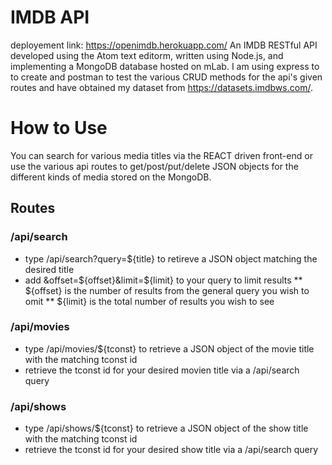 # IMDB API
deployement link: https://openimdb.herokuapp.com/
An IMDB RESTful API developed using the Atom text editorm, written using Node.js, and implementing a MongoDB database hosted on mLab. I am using express to to create and postman to test the various CRUD methods for the api's given routes and have obtained my dataset from https://datasets.imdbws.com/.

# How to Use
You can search for various media titles via the REACT driven front-end or use the various api routes to get/post/put/delete JSON objects for the different kinds of media stored on the MongoDB.

## Routes

### /api/search
* type /api/search?query=${title} to retireve a JSON object matching the desired title
* add &offset=${offset}&limit=${limit} to your query to limit results
** ${offset} is the number of results from the general query you wish to omit
** ${limit} is the total number of results you wish to see

### /api/movies
* type /api/movies/${tconst} to retrieve a JSON object of the movie title with the matching tconst id
* retrieve the tconst id for your desired movien title via a /api/search query

### /api/shows
* type /api/shows/${tconst} to retrieve a JSON object of the show title with the matching tconst id
* retrieve the tconst id for your desired show title via a /api/search query
